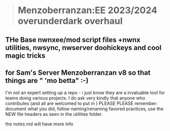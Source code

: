 > # Menzoberranzan:EE 2023/2024 overunderdark overhaul

## THe Base nwnxee/mod script files +nwnx utilities, nwsync, nwserver doohickeys and cool magic tricks
for Sam's Server Menzoberranzan v8 so that things are " 'mo betta" :-) 
---
I'm not an expert setting up a repo - i just know they are a invaluable tool for teams doing various projects. I do ask very kindly that anyone who contributes (and all are welcomed to put in ) PLEASE PLEASE remember: document what you did, follow naming/renaming favored practices, use the NEW file headers as seen in the utilities folder.

the notes.md will have more info

